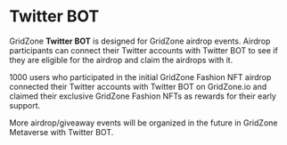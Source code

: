# Twitter BOT

GridZone **Twitter BOT** is designed for GridZone airdrop events. Airdrop participants can connect their Twitter accounts with Twitter BOT to see if they are eligible for the airdrop and claim the airdrops with it.

1000 users who participated in the initial GridZone Fashion NFT airdrop connected their Twitter accounts with Twitter BOT on GridZone.io and claimed their exclusive GridZone Fashion NFTs as rewards for their early support.&#x20;

More airdrop/giveaway events will be organized in the future in GridZone Metaverse with Twitter BOT.
